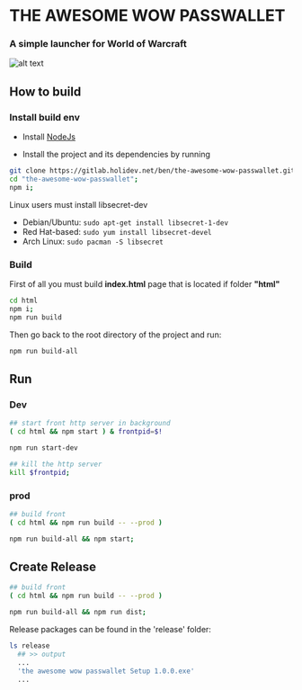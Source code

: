 # THE AWESOME WOW PASSWALLET

### A simple launcher for World of Warcraft

![alt text][screen1]

## How to build

### Install build env

- Install [NodeJs](https://nodejs.org/)

- Install the project and its dependencies by running

```bash
git clone https://gitlab.holidev.net/ben/the-awesome-wow-passwallet.git;
cd "the-awesome-wow-passwallet";
npm i;
```

Linux users must install libsecret-dev

- Debian/Ubuntu: `sudo apt-get install libsecret-1-dev`
- Red Hat-based: `sudo yum install libsecret-devel`
- Arch Linux: `sudo pacman -S libsecret`

### Build

First of all you must build **index.html** page that is located if folder **"html"**

```bash
cd html
npm i;
npm run build
```

Then go back to the root directory of the project and run:

```bash
npm run build-all
```

## Run

### Dev

```bash
## start front http server in background
( cd html && npm start ) & frontpid=$!

npm run start-dev

## kill the http server
kill $frontpid;

```

### prod

```bash
## build front
( cd html && npm run build -- --prod )

npm run build-all && npm start;
```

## Create Release

```bash
## build front
( cd html && npm run build -- --prod )

npm run build-all && npm run dist;
```

Release packages can be found in the 'release' folder:

```bash
ls release
  ## >> output
  ...
  'the awesome wow passwallet Setup 1.0.0.exe'
  ...
```

[screen1]: https://gitlab.holidev.net/ben/the-awesome-wow-passwallet/-/raw/docs/images/Screenshot1.png?inline=false "Screenshot 1"

